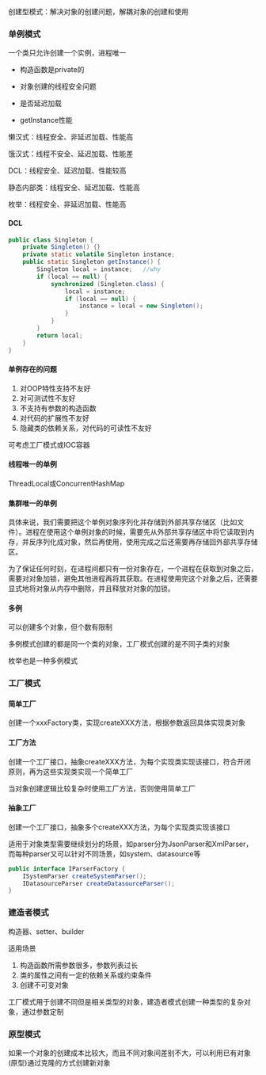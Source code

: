 创建型模式：解决对象的创建问题，解耦对象的创建和使用

### 单例模式

一个类只允许创建一个实例，进程唯一

* 构造函数是private的

* 对象创建的线程安全问题

* 是否延迟加载

* getInstance性能

懒汉式：线程安全、非延迟加载、性能高

饿汉式：线程不安全、延迟加载、性能差

DCL：线程安全、延迟加载、性能较高

静态内部类：线程安全、延迟加载、性能高

枚举：线程安全、非延迟加载、性能高

#### DCL

```java
public class Singleton {
    private Singleton() {}
    private static volatile Singleton instance;
    public static Singleton getInstance() {
        Singleton local = instance;   //why
        if (local == null) {
            synchronized (Singleton.class) {
                local = instance;
                if (local == null) {
                    instance = local = new Singleton();
                }
            }
        }
        return local;
    }
}
```

#### 单例存在的问题

1. 对OOP特性支持不友好
2. 对可测试性不友好
3. 不支持有参数的构造函数
4. 对代码的扩展性不友好
5. 隐藏类的依赖关系，对代码的可读性不友好

可考虑工厂模式或IOC容器

#### 线程唯一的单例

ThreadLocal或ConcurrentHashMap

#### 集群唯一的单例

具体来说，我们需要把这个单例对象序列化并存储到外部共享存储区（比如文件）。进程在使用这个单例对象的时候，需要先从外部共享存储区中将它读取到内存，并反序列化成对象，然后再使用，使用完成之后还需要再存储回外部共享存储区。

为了保证任何时刻，在进程间都只有一份对象存在，一个进程在获取到对象之后，需要对对象加锁，避免其他进程再将其获取。在进程使用完这个对象之后，还需要显式地将对象从内存中删除，并且释放对对象的加锁。

#### 多例

可以创建多个对象，但个数有限制

多例模式创建的都是同一个类的对象，工厂模式创建的是不同子类的对象

枚举也是一种多例模式

### 工厂模式

#### 简单工厂

创建一个xxxFactory类，实现createXXX方法，根据参数返回具体实现类对象

#### 工厂方法

创建一个工厂接口，抽象createXXX方法，为每个实现类实现该接口，符合开闭原则，再为这些实现类实现一个简单工厂

当对象创建逻辑比较复杂时使用工厂方法，否则使用简单工厂

#### 抽象工厂

创建一个工厂接口，抽象多个createXXX方法，为每个实现类实现该接口

适用于对象类型需要继续划分的场景，如parser分为JsonParser和XmlParser，而每种parser又可以针对不同场景，如system、datasource等

```java
public interface IParserFactory {
    ISystemParser createSystemParser();
    IDatasourceParser createDatasourceParser();
}
```

### 建造者模式

构造器、setter、builder

适用场景

1. 构造函数所需参数很多，参数列表过长
2. 类的属性之间有一定的依赖关系或约束条件
3. 创建不可变对象

工厂模式用于创建不同但是相关类型的对象，建造者模式创建一种类型的复杂对象，通过参数定制

### 原型模式

如果一个对象的创建成本比较大，而且不同对象间差别不大，可以利用已有对象(原型)通过克隆的方式创建新对象


